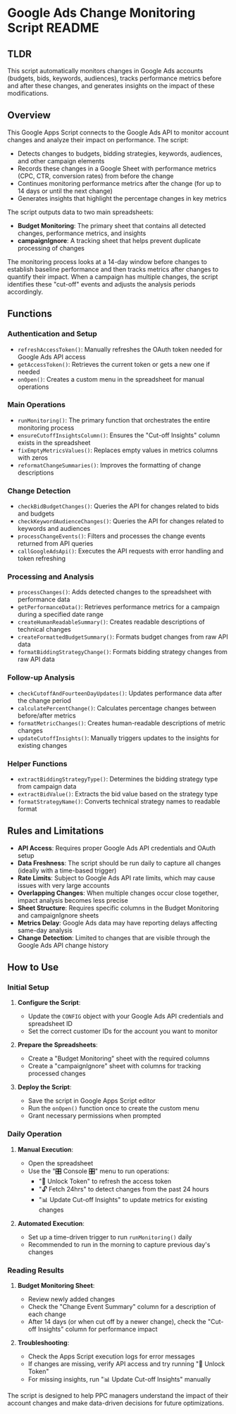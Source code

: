 # Google Ads Change Monitoring Script README

## TLDR
This script automatically monitors changes in Google Ads accounts (budgets, bids, keywords, audiences), tracks performance metrics before and after these changes, and generates insights on the impact of these modifications.

## Overview

This Google Apps Script connects to the Google Ads API to monitor account changes and analyze their impact on performance. The script:

- Detects changes to budgets, bidding strategies, keywords, audiences, and other campaign elements
- Records these changes in a Google Sheet with performance metrics (CPC, CTR, conversion rates) from before the change
- Continues monitoring performance metrics after the change (for up to 14 days or until the next change)
- Generates insights that highlight the percentage changes in key metrics

The script outputs data to two main spreadsheets:
- **Budget Monitoring**: The primary sheet that contains all detected changes, performance metrics, and insights
- **campaignIgnore**: A tracking sheet that helps prevent duplicate processing of changes

The monitoring process looks at a 14-day window before changes to establish baseline performance and then tracks metrics after changes to quantify their impact. When a campaign has multiple changes, the script identifies these "cut-off" events and adjusts the analysis periods accordingly.

## Functions

### Authentication and Setup
- `refreshAccessToken()`: Manually refreshes the OAuth token needed for Google Ads API access
- `getAccessToken()`: Retrieves the current token or gets a new one if needed
- `onOpen()`: Creates a custom menu in the spreadsheet for manual operations

### Main Operations
- `runMonitoring()`: The primary function that orchestrates the entire monitoring process
- `ensureCutoffInsightsColumn()`: Ensures the "Cut-off Insights" column exists in the spreadsheet
- `fixEmptyMetricsValues()`: Replaces empty values in metrics columns with zeros
- `reformatChangeSummaries()`: Improves the formatting of change descriptions

### Change Detection
- `checkBidBudgetChanges()`: Queries the API for changes related to bids and budgets
- `checkKeywordAudienceChanges()`: Queries the API for changes related to keywords and audiences
- `processChangeEvents()`: Filters and processes the change events returned from API queries
- `callGoogleAdsApi()`: Executes the API requests with error handling and token refreshing

### Processing and Analysis
- `processChanges()`: Adds detected changes to the spreadsheet with performance data
- `getPerformanceData()`: Retrieves performance metrics for a campaign during a specified date range
- `createHumanReadableSummary()`: Creates readable descriptions of technical changes
- `createFormattedBudgetSummary()`: Formats budget changes from raw API data
- `formatBiddingStrategyChange()`: Formats bidding strategy changes from raw API data

### Follow-up Analysis
- `checkCutoffAndFourteenDayUpdates()`: Updates performance data after the change period
- `calculatePercentChange()`: Calculates percentage changes between before/after metrics
- `formatMetricChanges()`: Creates human-readable descriptions of metric changes
- `updateCutoffInsights()`: Manually triggers updates to the insights for existing changes

### Helper Functions
- `extractBiddingStrategyType()`: Determines the bidding strategy type from campaign data
- `extractBidValue()`: Extracts the bid value based on the strategy type
- `formatStrategyName()`: Converts technical strategy names to readable format

## Rules and Limitations

- **API Access**: Requires proper Google Ads API credentials and OAuth setup
- **Data Freshness**: The script should be run daily to capture all changes (ideally with a time-based trigger)
- **Rate Limits**: Subject to Google Ads API rate limits, which may cause issues with very large accounts
- **Overlapping Changes**: When multiple changes occur close together, impact analysis becomes less precise
- **Sheet Structure**: Requires specific columns in the Budget Monitoring and campaignIgnore sheets
- **Metrics Delay**: Google Ads data may have reporting delays affecting same-day analysis
- **Change Detection**: Limited to changes that are visible through the Google Ads API change history

## How to Use

### Initial Setup

1. **Configure the Script**:
   - Update the `CONFIG` object with your Google Ads API credentials and spreadsheet ID
   - Set the correct customer IDs for the account you want to monitor

2. **Prepare the Spreadsheets**:
   - Create a "Budget Monitoring" sheet with the required columns
   - Create a "campaignIgnore" sheet with columns for tracking processed changes

3. **Deploy the Script**:
   - Save the script in Google Apps Script editor
   - Run the `onOpen()` function once to create the custom menu
   - Grant necessary permissions when prompted

### Daily Operation

1. **Manual Execution**:
   - Open the spreadsheet
   - Use the "🎛️ Console 🎛️" menu to run operations:
     - "🔐 Unlock Token" to refresh the access token
     - "🔓 Fetch 24hrs" to detect changes from the past 24 hours
     - "📊 Update Cut-off Insights" to update metrics for existing changes

2. **Automated Execution**:
   - Set up a time-driven trigger to run `runMonitoring()` daily
   - Recommended to run in the morning to capture previous day's changes

### Reading Results

1. **Budget Monitoring Sheet**:
   - Review newly added changes
   - Check the "Change Event Summary" column for a description of each change
   - After 14 days (or when cut off by a newer change), check the "Cut-off Insights" column for performance impact

2. **Troubleshooting**:
   - Check the Apps Script execution logs for error messages
   - If changes are missing, verify API access and try running "🔐 Unlock Token"
   - For missing insights, run "📊 Update Cut-off Insights" manually

The script is designed to help PPC managers understand the impact of their account changes and make data-driven decisions for future optimizations.
